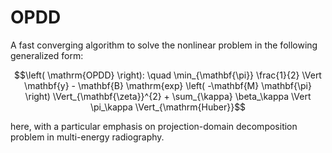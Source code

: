 # OPDD
A fast converging algorithm to solve the nonlinear problem in the following generalized form:

$$\left( \mathrm{OPDD} \right): \quad \min_{\mathbf{\pi}} \frac{1}{2} \Vert \mathbf{y} - \mathbf{B} \mathrm{exp} \left( -\mathbf{M} \mathbf{\pi} \right) \Vert_{\mathbf{\zeta}}^{2} + \sum_{\kappa} \beta_\kappa \Vert \pi_\kappa \Vert_{\mathrm{Huber}}$$

here, with a particular emphasis on projection-domain decomposition problem in multi-energy radiography.
